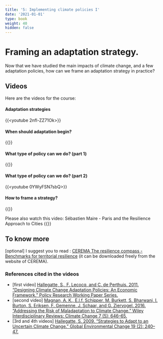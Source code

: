```yaml
---
title: '5: Implementing climate policies I'
date: '2021-01-01'
type: book
weight: 40
hidden: false
---
```


# Framing an adaptation strategy.

<!--more-->

Now that we have studied the main impacts of climate change, and a few adaptation policies, how can we frame an adaptation strategy in practice?

## Videos

Here are the videos for the course:

#### Adaptation strategies
{{<youtube 2nfl-ZZ71Ok>}}
#### When should adaptation begin?
{{<youtube LyOpq9aKWGU>}}
#### What type of policy can we do? (part 1)
{{<youtube O5yUMhlG5Ag>}}
#### What type of policy can we do? (part 2)
{{<youtube 0YWyFSN7sbQ>}}
#### How to frame a strategy?
{{<youtube EVB1fkMgFcI>}}

Please also watch this video: Sébastien Maire - Paris and the Resilience Approach to Cities
{{<youtube IwsC4w7_4mA>}}
 
## To know more
[optional] I suggest you to read : [CEREMA The resilience compass - Benchmarks for territorial resilience](https://www.cerema.fr/fr/centre-ressources/boutique/resilience-compass-benchmarks-territorial-resilience) (it can be downloaded freely from the website of CEREMA).

### References cited in the videos
- [first video] [Hallegatte, S., F. Lecocq, and C. de Perthuis. 2011. “Designing Climate Change Adaptation Policies: An Economic Framework.” Policy Research Working Paper Series.](https://elibrary.worldbank.org/doi/abs/10.1596/1813-9450-5568)
- [second video] [Magnan, A. K., E.l.f. Schipper, M. Burkett, S. Bharwani, I. Burton, S. Eriksen, F. Gemenne, J. Schaar, and G. Ziervogel. 2016. “Addressing the Risk of Maladaptation to Climate Change.” Wiley Interdisciplinary Reviews: Climate Change 7 (5): 646–65.](https://doi.org/10.1002/wcc.409)
- [3rd and 4th videos] [Hallegatte, S. 2009. “Strategies to Adapt to an Uncertain Climate Change.” Global Environmental Change 19 (2): 240–47.](https://doi.org/10.1016/j.gloenvcha.2008.12.003.)

